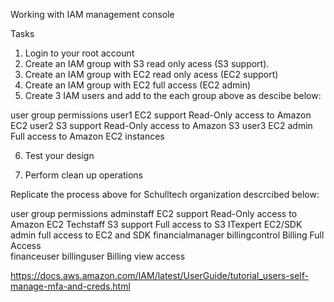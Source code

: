 Working with IAM management console

Tasks

1. Login to your root account
2. Create an IAM group with S3 read only acess (S3 support).
3. Create an IAM group with EC2 read only acess (EC2 support)
4. Create an IAM group with EC2 full access (EC2 admin)
5. Create 3 IAM users and add to the each group above as descibe below:


user      group          permissions
user1     EC2 support     Read-Only access to Amazon EC2
user2     S3 support      Read-Only access to Amazon S3
user3     EC2 admin       Full access to Amazon EC2 instances

6. Test your design

7. Perform clean up operations


Replicate the process above for  Schulltech organization descrcibed below:


user           group                  permissions
adminstaff         EC2 support          Read-Only access to Amazon EC2
Techstaff          S3 support           Full access to S3
ITexpert           EC2/SDK admin        full access to EC2 and SDK
financialmanager     billingcontrol      Billing Full Access  
financeuser          billinguser          Billing view access



https://docs.aws.amazon.com/IAM/latest/UserGuide/tutorial_users-self-manage-mfa-and-creds.html


